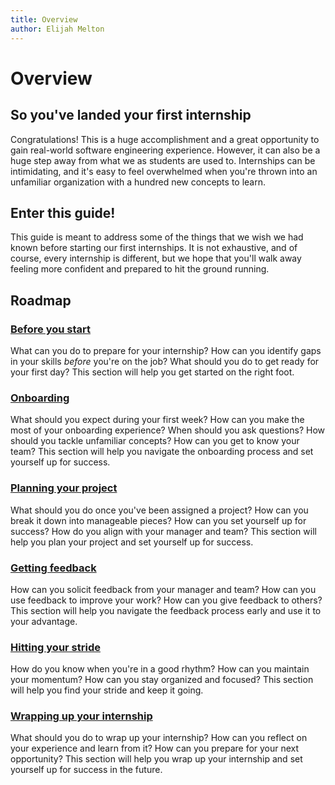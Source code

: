 ```yaml
---
title: Overview
author: Elijah Melton
---
```

# Overview


## So you've landed your first internship

Congratulations! This is a huge accomplishment and a great opportunity to gain real-world software engineering experience. However, it can also be a huge step away from what we as students are used to. Internships can be intimidating, and it's easy to feel overwhelmed when you're thrown into an unfamiliar organization with a hundred new concepts to learn.

## Enter this guide!

This guide is meant to address some of the things that we wish we had known before starting our first internships. It is not exhaustive, and of course, every internship is different, but we hope that you'll walk away feeling more confident and prepared to hit the ground running.

## Roadmap

### [Before you start](./1-before-you-start.md)

What can you do to prepare for your internship? How can you identify gaps in your skills *before* you're on the job? What should you do to get ready for your first day? This section will help you get started on the right foot.

### [Onboarding](./2-onboarding.md)

What should you expect during your first week? How can you make the most of your onboarding experience? When should you ask questions? How should you tackle unfamiliar concepts? How can you get to know your team? This section will help you navigate the onboarding process and set yourself up for success.

### [Planning your project](./3-planning-your-project.md)

What should you do once you've been assigned a project? How can you break it down into manageable pieces? How can you set yourself up for success? How do you align with your manager and team? This section will help you plan your project and set yourself up for success.

### [Getting feedback](./4-getting-feedback.md)

How can you solicit feedback from your manager and team? How can you use feedback to improve your work? How can you give feedback to others? This section will help you navigate the feedback process early and use it to your advantage.

### [Hitting your stride](./5-hitting-your-stride.md)

How do you know when you're in a good rhythm? How can you maintain your momentum? How can you stay organized and focused? This section will help you find your stride and keep it going.

### [Wrapping up your internship](./6-wrapping-up.md)

What should you do to wrap up your internship? How can you reflect on your experience and learn from it? How can you prepare for your next opportunity? This section will help you wrap up your internship and set yourself up for success in the future.